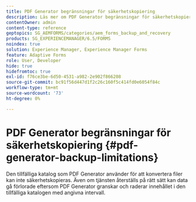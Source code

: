 ```yaml
---
title: PDF Generator begränsningar för säkerhetskopiering
description: Läs mer om PDF Generator begränsningar för säkerhetskopiering. Den temporära katalog som PDF Generator använder kan inte säkerhetskopieras eftersom den raderar innehållet i angivna intervall.
contentOwner: admin
content-type: reference
geptopics: SG_AEMFORMS/categories/aem_forms_backup_and_recovery
products: SG_EXPERIENCEMANAGER/6.5/FORMS
noindex: true
solution: Experience Manager, Experience Manager Forms
feature: Adaptive Forms
role: User, Developer
hide: true
hidefromtoc: true
exl-id: f76ce3be-6d50-4531-a982-2e902f866208
source-git-commit: bc91f56d447d1f2c26c160f5c414fd0e6054f84c
workflow-type: tm+mt
source-wordcount: '73'
ht-degree: 0%

---
```


# PDF Generator begränsningar för säkerhetskopiering {#pdf-generator-backup-limitations}

Den tillfälliga katalog som PDF Generator använder för att konvertera filer kan inte säkerhetskopieras. Även om tjänsten återställs på rätt sätt kan data gå förlorade eftersom PDF Generator granskar och raderar innehållet i den tillfälliga katalogen med angivna intervall.
